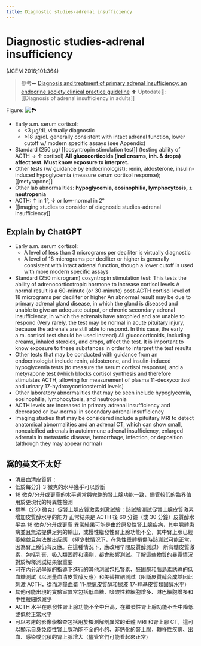 ```yaml
---
title: Diagnostic studies-adrenal insufficiency
---
```

# Diagnostic studies-adrenal insufficiency
 (JCEM 2016;101:364)
> 參考➡️ [Diagnosis and treatment of primary adrenal insufficiency: an endocrine society clinical practice guideline](https://academic.oup.com/jcem/article-abstract/101/2/364/2810222)
⬆️ Uptodate📅:
> [[Diagnosis of adrenal insufficiency in adults]]

Figure: ![🏞️](https://i.imgur.com/f3744IQ.png)

* Early a.m. serum cortisol:
	* <3 µg/dL virtually diagnostic
	* ≥18 µg/dL generally consistent with intact adrenal function, lower cutoff w/ modern specific assays (see Appendix)
* Standard (250 µg) [[cosyntropin stimulation test]] (testing ability of ACTH → ↑ cortisol)
**All glucocorticoids (incl creams, inh. & drops) affect test. Must know exposure to interpret.**
* Other tests (w/ guidance by endocrinologist): 
renin, 
aldosterone, 
insulin-induced hypoglycemia (measure serum cortisol response); 
[[metyrapone]] 
* Other lab abnormalities: **hypoglycemia, eosinophilia, lymphocytosis, ± neutropenia**
* ACTH: ↑ in 1°, ↓ or low-normal in 2°
* [[imaging studies to consider of diagnostic studies-adrenal insufficiency]]

## Explain by ChatGPT

* Early a.m. serum cortisol:
	* A level of less than 3 micrograms per deciliter is virtually diagnostic
	* A level of 18 micrograms per deciliter or higher is generally consistent with intact adrenal function, though a lower cutoff is used with more modern specific assays
* Standard (250 microgram) cosyntropin stimulation test: This tests the ability of adrenocorticotropic hormone to increase cortisol levels
A normal result is a 60-minute (or 30-minute) post-ACTH cortisol level of 18 micrograms per deciliter or higher
An abnormal result may be due to primary adrenal gland disease, in which the gland is diseased and unable to give an adequate output, or chronic secondary adrenal insufficiency, in which the adrenals have atrophied and are unable to respond
(Very rarely, the test may be normal in acute pituitary injury, because the adrenals are still able to respond. In this case, the early a.m. cortisol test should be used instead)
All glucocorticoids, including creams, inhaled steroids, and drops, affect the test. It is important to know exposure to these substances in order to interpret the test results
* Other tests that may be conducted with guidance from an endocrinologist include renin, aldosterone, and insulin-induced hypoglycemia tests (to measure the serum cortisol response), and a metyrapone test (which blocks cortisol synthesis and therefore stimulates ACTH, allowing for measurement of plasma 11-deoxycortisol and urinary 17-hydroxycorticosteroid levels)
* Other laboratory abnormalities that may be seen include hypoglycemia, eosinophilia, lymphocytosis, and neutropenia
* ACTH levels are increased in primary adrenal insufficiency and decreased or low-normal in secondary adrenal insufficiency
* Imaging studies that may be considered include a pituitary MRI to detect anatomical abnormalities and an adrenal CT, which can show small, noncalcified adrenals in autoimmune adrenal insufficiency, enlarged adrenals in metastatic disease, hemorrhage, infection, or deposition (although they may appear normal)

## 窩的英文不太好

* 清晨血清皮質醇：
* 低於每分升 3 微克的水平幾乎可以診斷
* 18 微克/分升或更高的水平通常與完整的腎上腺功能一致，儘管較低的臨界值用於更現代的特異性檢測
* 標準（250 微克）促腎上腺皮質激素刺激試驗：該試驗測試促腎上腺皮質激素增加皮質醇水平的能力
正常結果是 ACTH 後 60 分鐘（或 30 分鐘）皮質醇水平為 18 微克/分升或更高
異常結果可能是由於原發性腎上腺疾病，其中腺體患病並且無法提供足夠的輸出，或慢性繼發性腎上腺功能不全，其中腎上腺已經萎縮並且無法做出反應
（極少數情況下，在急性垂體損傷時該測試可能正常，因為腎上腺仍有反應。在這種情況下，應改用早間皮質醇測試）
所有糖皮質激素，包括乳膏、吸入類固醇和滴劑，都會影響測試。了解這些物質的暴露情況對於解釋測試結果很重要
* 可在內分泌學家的指導下進行的其他測試包括腎素、醛固酮和胰島素誘導的低血糖測試（以測量血清皮質醇反應）和美替拉酮測試（阻斷皮質醇合成並因此刺激 ACTH，從而測量血漿 11-脫氧皮質醇和尿液 17-羥基皮質類固醇水平）
* 其他可能出現的實驗室異常包括低血糖、嗜酸性粒細胞增多、淋巴細胞增多和中性粒細胞減少
* ACTH 水平在原發性腎上腺功能不全中升高，在繼發性腎上腺功能不全中降低或低於正常水平
* 可以考慮的影像學檢查包括用於檢測解剖異常的垂體 MRI 和腎上腺 CT，這可以顯示自身免疫性腎上腺功能不全的小的、非鈣化的腎上腺，轉移性疾病、出血、感染或沉積的腎上腺增大（儘管它們可能看起來正常)
